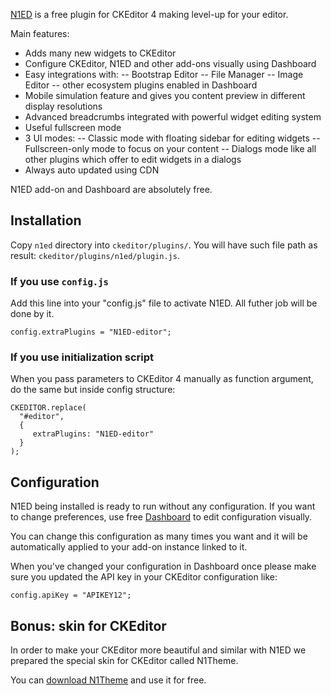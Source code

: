 [N1ED](https://n1ed.com) is a free plugin for CKEditor 4 making level-up for your editor.

Main features:

- Adds many new widgets to CKEditor
- Configure CKEditor, N1ED and other add-ons visually using Dashboard
- Easy integrations with:
  -- Bootstrap Editor
  -- File Manager
  -- Image Editor
  -- other ecosystem plugins enabled in Dashboard
- Mobile simulation feature and gives you content preview in different display resolutions
- Advanced breadcrumbs integrated with powerful widget editing system
- Useful fullscreen mode
- 3 UI modes:
  -- Classic mode with floating sidebar for editing widgets
  -- Fullscreen-only mode to focus on your content
  -- Dialogs mode like all other plugins which offer to edit widgets in a dialogs
- Always auto updated using CDN

N1ED add-on and Dashboard are absolutely free.


## Installation

Copy ```n1ed``` directory into ```ckeditor/plugins/```.
You will have such file path as result: ```ckeditor/plugins/n1ed/plugin.js```.

### If you use ```config.js```
Add this line into your "config.js" file to activate N1ED. All futher job will be done by it.
```
config.extraPlugins = "N1ED-editor";
```

### If you use initialization script
When you pass parameters to CKEditor 4 manually as function argument, do the same but inside config structure:
```
CKEDITOR.replace(
  "#editor",
  {
     extraPlugins: "N1ED-editor"
  }
);
```

## Configuration

N1ED being installed is ready to run without any configuration.
If you want to change preferences, use free [Dashboard](https://n1ed.com/dashboard) to edit configuration visually.

You can change this configuration as many times you want and it will be automatically applied to your add-on instance linked to it.

When you've changed your configuration in Dashboard once please make sure you updated the API key in your CKEditor configuration like:

```
config.apiKey = "APIKEY12";
```


## Bonus: skin for CKEditor

In order to make your CKEditor more beautiful and similar with N1ED we prepared the special skin for CKEditor called N1Theme.

You can [download N1Theme](https://ckeditor.com/cke4/addon/n1theme) and use it for free.